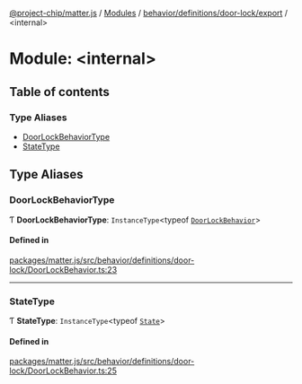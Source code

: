 [@project-chip/matter.js](../README.md) / [Modules](../modules.md) / [behavior/definitions/door-lock/export](behavior_definitions_door_lock_export.md) / \<internal\>

# Module: \<internal\>

## Table of contents

### Type Aliases

- [DoorLockBehaviorType](behavior_definitions_door_lock_export._internal_.md#doorlockbehaviortype)
- [StateType](behavior_definitions_door_lock_export._internal_.md#statetype)

## Type Aliases

### DoorLockBehaviorType

Ƭ **DoorLockBehaviorType**: `InstanceType`\<typeof [`DoorLockBehavior`](behavior_definitions_door_lock_export.md#doorlockbehavior)\>

#### Defined in

[packages/matter.js/src/behavior/definitions/door-lock/DoorLockBehavior.ts:23](https://github.com/project-chip/matter.js/blob/5f71eedebdb9fa54338bde320c311bb359b7455d/packages/matter.js/src/behavior/definitions/door-lock/DoorLockBehavior.ts#L23)

___

### StateType

Ƭ **StateType**: `InstanceType`\<typeof [`State`](../classes/behavior_definitions_door_lock_export.DoorLockServer.md#state-1)\>

#### Defined in

[packages/matter.js/src/behavior/definitions/door-lock/DoorLockBehavior.ts:25](https://github.com/project-chip/matter.js/blob/5f71eedebdb9fa54338bde320c311bb359b7455d/packages/matter.js/src/behavior/definitions/door-lock/DoorLockBehavior.ts#L25)
